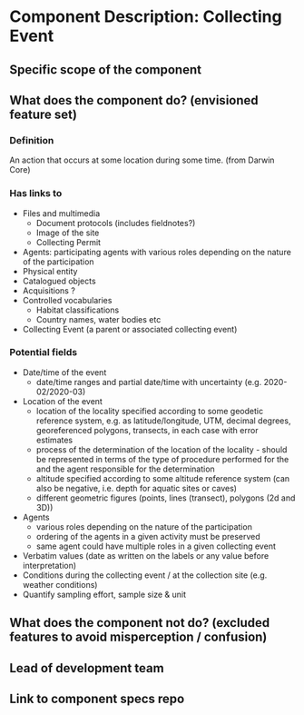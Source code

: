 Component Description: Collecting Event
=======================

## Specific scope of the component

## What does the component do? (envisioned feature set)

### Definition

An action that occurs at some location during some time. (from Darwin Core)

### Has links to
* Files and multimedia
  * Document protocols (includes fieldnotes?) 
  * Image of the site
  * Collecting Permit
* Agents: participating agents with various roles depending on the nature of the participation
* Physical entity
* Catalogued objects
* Acquisitions ?
* Controlled vocabularies
  * Habitat classifications
  * Country names, water bodies etc
* Collecting Event (a parent or associated collecting event)

### Potential fields
* Date/time of the event
  * date/time ranges and partial date/time with uncertainty (e.g. 2020-02/2020-03)
* Location of the event
  * location of the locality specified according to some geodetic reference system, e.g. as latitude/longitude, UTM, decimal degrees, georeferenced polygons, transects, in each case with error estimates
  * process of the determination of the location of the locality - should be represented in terms of the type of procedure performed for the and the agent responsible for the determination
  * altitude specified according to some altitude reference system (can also be negative, i.e. depth for aquatic sites or caves)
  * different geometric figures (points, lines (transect), polygons (2d and 3D))
* Agents
  * various roles depending on the nature of the participation
  * ordering of the agents in a given activity must be preserved
  * same agent could have multiple roles in a given collecting event
* Verbatim values (date as written on the labels or any value before interpretation)
* Conditions during the collecting event / at the collection site (e.g. weather conditions)
* Quantify sampling effort, sample size & unit

## What does the component __not__ do? (excluded features to avoid misperception / confusion)


## Lead of development team


## Link to component specs repo
